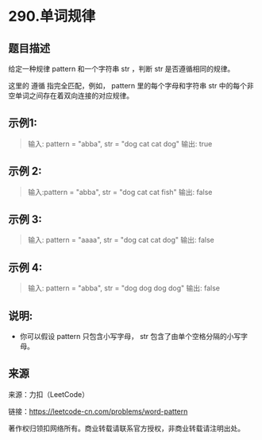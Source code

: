# 290.单词规律

## 题目描述
给定一种规律 pattern 和一个字符串 str ，判断 str 是否遵循相同的规律。

这里的 遵循 指完全匹配，例如， pattern 里的每个字母和字符串 str 中的每个非空单词之间存在着双向连接的对应规律。

## 示例1:

> 输入: pattern = "abba", str = "dog cat cat dog"
> 输出: true

## 示例 2:

> 输入:pattern = "abba", str = "dog cat cat fish"
> 输出: false

## 示例 3:

> 输入: pattern = "aaaa", str = "dog cat cat dog"
> 输出: false

## 示例 4:

> 输入: pattern = "abba", str = "dog dog dog dog"
> 输出: false

## 说明:
- 你可以假设 pattern 只包含小写字母， str 包含了由单个空格分隔的小写字母。    

## 来源

来源：力扣（LeetCode）

链接：https://leetcode-cn.com/problems/word-pattern

著作权归领扣网络所有。商业转载请联系官方授权，非商业转载请注明出处。